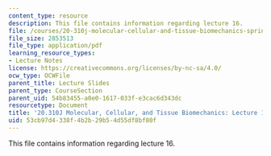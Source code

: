 ```yaml
---
content_type: resource
description: This file contains information regarding lecture 16.
file: /courses/20-310j-molecular-cellular-and-tissue-biomechanics-spring-2015/53cb97d4338f4b2b29b54d55df8bf80f_MIT20_310JS15_Lecture16.pdf
file_size: 2853513
file_type: application/pdf
learning_resource_types:
- Lecture Notes
license: https://creativecommons.org/licenses/by-nc-sa/4.0/
ocw_type: OCWFile
parent_title: Lecture Slides
parent_type: CourseSection
parent_uid: 54b83455-a0e0-1617-033f-e3cac6d343dc
resourcetype: Document
title: '20.310J Molecular, Cellular, and Tissue Biomechanics: Lecture 16'
uid: 53cb97d4-338f-4b2b-29b5-4d55df8bf80f
---
```

This file contains information regarding lecture 16.